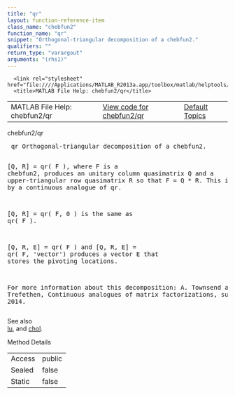 ```yaml
---
title: "qr"
layout: function-reference-item
class_name: "chebfun2"
function_name: "qr"
snippet: "Orthogonal-triangular decomposition of a chebfun2."
qualifiers: ""
return_type: "varargout"
arguments: "(rhs1)"
---
```


<html>
   <head>
      <meta http-equiv="Content-Type" content="text/html; charset=utf-8">
   
      <link rel="stylesheet" href="file:////Applications/MATLAB_R2013a.app/toolbox/matlab/helptools/private/helpwin.css">
      <title>MATLAB File Help: chebfun2/qr</title>
   </head>
   <body>
      <!--Single-page help-->
      <table border="0" cellspacing="0" width="100%">
         <tr class="subheader">
            <td class="headertitle">MATLAB File Help: chebfun2/qr</td>
            <td class="subheader-left"><a href="matlab:edit chebfun2/qr">View code for chebfun2/qr</a></td>
            <td class="subheader-right"><a href="matlab:helpwin">Default Topics</a></td>
         </tr>
      </table>
      <div class="title">chebfun2/qr</div>
      <div class="helptext"><pre><!--helptext --> <span class="helptopic">qr</span> Orthogonal-triangular decomposition of a chebfun2. 
  
  [Q, R] = <span class="helptopic">qr</span>( F ), where F is a chebfun2, produces an unitary column
  quasimatrix Q and a upper-triangular row quasimatrix R so that F = Q * R. This
  is computed by a continuous analogue of <span class="helptopic">qr</span>. 
 
  [Q, R] = <span class="helptopic">qr</span>( F, 0 ) is the same as <span class="helptopic">qr</span>( F ). 
 
  [Q, R, E] = <span class="helptopic">qr</span>( F ) and [Q, R, E] = <span class="helptopic">qr</span>( F, 'vector') produces a vector E that 
  stores the pivoting locations. 
 
  For more information about this decomposition: 
  A. Townsend and L. N. Trefethen, Continuous analogues of matrix
  factorizations, submitted, 2014.</pre></div><!--after help --><!--seeAlso--><div class="footerlinktitle">See also</div><div class="footerlink"> <a href="matlab:helpwin chebfun2/lu">lu</a>, and <a href="matlab:helpwin chebfun2/chol">chol</a>. 
</div>
      <!--Method-->
      <div class="sectiontitle">Method Details</div>
      <table class="class-details">
         <tr>
            <td class="class-detail-label">Access</td>
            <td>public</td>
         </tr>
         <tr>
            <td class="class-detail-label">Sealed</td>
            <td>false</td>
         </tr>
         <tr>
            <td class="class-detail-label">Static</td>
            <td>false</td>
         </tr>
      </table>
   </body>
</html>
